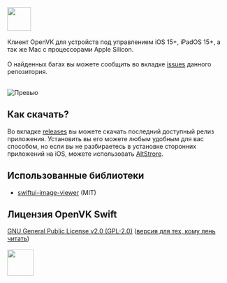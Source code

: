 <img src="https://github.com/isamirivers/openvk-swift/assets/53663257/82aceb3d-cc10-40d6-9ba4-f271da2e99a3" height="54">
<br><br>
Клиент OpenVK для устройств под управлением iOS 15+, iPadOS 15+, а так же Mac с процессорами Apple Silicon.
<br><br>
О найденных багах вы можете сообщить во вкладке <a href="https://github.com/isamirivers/openvk-swift/issues">issues</a> данного репозитория.
<br><br>

![Превью](https://github.com/isamirivers/openvk-swift/assets/53663257/060df81e-ea15-4695-9c0a-2a0466357bc1)

## Как скачать?

Во вкладке [releases](https://github.com/isamirivers/openvk-swift/releases) вы можете скачать последний доступный релиз приложения. Установить вы его можете любым удобным для вас способом, но если вы не разбираетесь в установке сторонних приложений на iOS, можете использовать [AltStrore](https://altstore.io). 

## Использованные библиотеки
- [swiftui-image-viewer](https://github.com/Jake-Short/swiftui-image-viewer) (MIT)

## Лицензия OpenVK Swift
[GNU General Public License v2.0 (GPL-2.0)](https://github.com/isamirivers/openvk-swift/blob/main/LICENSE) ([версия для тех, кому лень читать](https://www.tldrlegal.com/license/gnu-general-public-license-v2))
<br><br>
<img src="https://github.com/isamirivers/openvk-swift/assets/53663257/0b3f5cb6-cf0d-4e45-9b16-42327b614e84" height="60">

